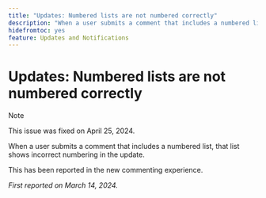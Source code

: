 ```yaml
---
title: "Updates: Numbered lists are not numbered correctly"
description: "When a user submits a comment that includes a numbered list, that list shows incorrect numbering in the update."
hidefromtoc: yes
feature: Updates and Notifications
---
```


# Updates: Numbered lists are not numbered correctly

>[!NOTE]
>
>This issue was fixed on April 25, 2024.

When a user submits a comment that includes a numbered list, that list shows incorrect numbering in the update.

This has been reported in the new commenting experience.

_First reported on March 14, 2024._
